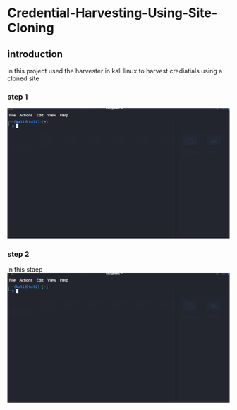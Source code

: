 # Credential-Harvesting-Using-Site-Cloning

## introduction
in this project used the harvester in kali linux to harvest crediatials using a cloned site
### step 1

 <img src ="https://github.com/faithit/-Credential-Harvesting-Using-Site-Cloning/blob/main/imaages/file1.PNG?raw=true">
 
 ### step 2
 in this staep
 <img src ="https://github.com/faithit/-Credential-Harvesting-Using-Site-Cloning/blob/main/imaages/file1.PNG?raw=true">
 






















